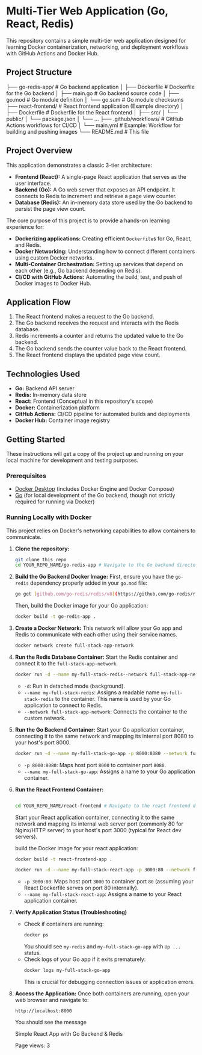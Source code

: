 # Multi-Tier Web Application (Go, React, Redis)

This repository contains a simple multi-tier web application designed for learning Docker containerization, networking, and deployment workflows with GitHub Actions and Docker Hub.


## Project Structure
├── go-redis-app/           # Go backend application
│   ├── Dockerfile          # Dockerfile for the Go backend
│   ├── main.go             # Go backend source code
│   ├── go.mod              # Go module definition
│   └── go.sum              # Go module checksums
├── react-frontend/         # React frontend application (Example directory)
│   ├── Dockerfile          # Dockerfile for the React frontend
│   ├── src/
│   └── public/
│   └── package.json
│   └── ...
├── .github/workflows/      # GitHub Actions workflows for CI/CD
│   └── main.yml            # Example: Workflow for building and pushing images
└── README.md               # This file

## Project Overview

This application demonstrates a classic 3-tier architecture:

* **Frontend (React):** A single-page React application that serves as the user interface. 
* **Backend (Go):** A Go web server that exposes an API endpoint. It connects to Redis to increment and retrieve a page view counter.
* **Database (Redis):** An in-memory data store used by the Go backend to persist the page view count.

The core purpose of this project is to provide a hands-on learning experience for:

* **Dockerizing applications:** Creating efficient `Dockerfile`s for Go, React, and Redis.
* **Docker Networking:** Understanding how to connect different containers using custom Docker networks.
* **Multi-Container Orchestration:** Setting up services that depend on each other (e.g., Go backend depending on Redis).
* **CI/CD with GitHub Actions:** Automating the build, test, and push of Docker images to Docker Hub.

## Application Flow

1.  The React frontend makes a request to the Go backend.
2.  The Go backend receives the request and interacts with the Redis database.
3.  Redis increments a counter and returns the updated value to the Go backend.
4.  The Go backend sends the counter value back to the React frontend.
5.  The React frontend displays the updated page view count.

## Technologies Used

* **Go:** Backend API server
* **Redis:** In-memory data store
* **React:** Frontend (Conceptual in this repository's scope)
* **Docker:** Containerization platform
* **GitHub Actions:** CI/CD pipeline for automated builds and deployments
* **Docker Hub:** Container image registry

## Getting Started

These instructions will get a copy of the project up and running on your local machine for development and testing purposes.

### Prerequisites

* [Docker Desktop](https://www.docker.com/products/docker-desktop/) (includes Docker Engine and Docker Compose)
* [Go](https://golang.org/doc/install) (for local development of the Go backend, though not strictly required for running via Docker)

### Running Locally with Docker

This project relies on Docker's networking capabilities to allow containers to communicate.

1.  **Clone the repository:**

    ```bash
    git clone this repo
    cd YOUR_REPO_NAME/go-redis-app # Navigate to the Go backend directory
    ```

2.  **Build the Go Backend Docker Image:**
    First, ensure you have the `go-redis` dependency properly added in your `go.mod` file:
    ```bash
    go get [github.com/go-redis/redis/v8](https://github.com/go-redis/redis/v8)
    ```
    Then, build the Docker image for your Go application:

    ```bash
    docker build -t go-redis-app .
    ```

3.  **Create a Docker Network:**
    This network will allow your Go app and Redis to communicate with each other using their service names.

    ```bash
    docker network create full-stack-app-network
    ```

4.  **Run the Redis Database Container:**
    Start the Redis container and connect it to the `full-stack-app-network`.

    ```bash
    docker run -d --name my-full-stack-redis--network full-stack-app-network redis
    ```
    * `-d`: Run in detached mode (background).
    * `--name my-full-stack-redis`: Assigns a readable name `my-full-stack-redis` to the container. This name is used by your Go application to connect to Redis.
    * `--network full-stack-app-network`: Connects the container to the custom network.

5.  **Run the Go Backend Container:**
    Start your Go application container, connecting it to the same network and mapping its internal port 8080 to your host's port 8000.

    ```bash
    docker run -d --name my-full-stack-go-app -p 8000:8080 --network full-stack-app-network go-redis-app
    ```
    * `-p 8000:8080`: Maps host port `8000` to container port `8080`.
    * `--name my-full-stack-go-app`: Assigns a name to your Go application container.

6. **Run the React Frontend Container:**
     ```bash
    
     cd YOUR_REPO_NAME/react-frontend # Navigate to the react frontend directory
    ```
    Start your React application container, connecting it to the same network and mapping its internal web server port (commonly 80 for Nginx/HTTP server) to your host's port 3000 (typical for React dev servers).
   
    build the Docker image for your react application:

    ```bash
    docker build -t react-frontend-app .
    ```
    ```bash
    docker run -d --name my-full-stack-react-app -p 3000:80 --network full-stack-app-network react-frontend-app
    ```
    * `-p 3000:80`: Maps host port `3000` to container port `80` (assuming your React Dockerfile serves on port 80 internally).
    * `--name my-full-stack-react-app`: Assigns a name to your React application container.


7.  **Verify Application Status (Troubleshooting)**

    * Check if containers are running:
        ```bash
        docker ps
        ```
        You should see `my-redis` and `my-full-stack-go-app` with `Up ...` status.
    * Check logs of your Go app if it exits prematurely:
        ```bash
        docker logs my-full-stack-go-app
        ```
        This is crucial for debugging connection issues or application errors.

8.  **Access the Application:**
    Once both containers are running, open your web browser and navigate to:

    ```
    http://localhost:8000
    ```
    You should see the message 

    Simple React App with Go Backend & Redis

    Page views: 3


